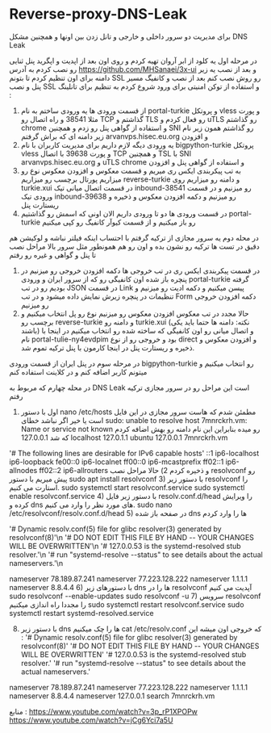 # Reverse-proxy-DNS-Leak
برای مدیریت دو سرور داخلی و خارجی و تانل زدن بین اونها و همچنین مشکل DNS Leak

در مرحله اول یه کلود از ابر آروان تهیه کردم و روی اون بعد از اپدیت و اپگرید پنل ثنایی رو نصب کردم به آدرس https://github.com/MHSanaei/3x-ui و بعد از نصب یه زیر دامنه برای اون تنظیم کردم تا بتونم SSL رو روش نصب کنم بعد از نصب و کانفیگ مسیر پنل و نصب SSL و استفاده از توکن امنیتی برای ورود
شروع کردم به تنظیم برای تانلینگ :
   1) از قسمت ورودی ها یه ورودی ساختم به نام portal-turkie و پروتکل vless و پورت مثلا 38541 و راه اتصال رو TCP گذاشتم و TLS رو فعال کردم و uTLS رو گذاشتم chrome و استفاده از گواهی پنل رو زدم و همچنین SNI رو گذاشتم همون زیر نام زیر دامنه ای که براش گرفتم arvanvps.hisec.eu.org و افزودن
   2) یه ورودی دیگه لازم داریم برای مدیریت کاربران با نام bigpython-turkie پروتکل vless و پورت 39638 با اتصال TCP و همچنین TSL با SNI arvanvps.hisec.eu.org و uTLS chrome و استفاده از گواهی پنل و افزودن
   3) به تب پیکربندی ایکس ری میریم و قسمت معکوس و افزودن معکوس نوع رو میزاریم پورتال برچسب رو میزاریم reverse-turkie و دامنه رو میزاریم روی turkie.xui در قسمت اتصال میانی تیک inbound-38541 رو میزنیم و در قسمت ورودی تیک inbound-39638 رو میزنیم و دکمه افزودن معکوس و ذخیره و ریستارت پنل
   4) در قسمت ورودی ها دو تا ورودی داریم الان اونی که اسمش رو گذاشتیم portal-turkie رو باز میکنیم و از قسمت کیوآر کانفیگ رو کپی میکنیم

در محله دوم یه سرور مجازی از ترکیه گرفتم با احتساب اینکه فیلتر نباشه و لوکیشن هم دقیق در تست ها ترکیه رو نشون بده و اون رو هم همونطور مثل سرور بالا مراحل نصب تا پنل و گواهی و غیره رو رفتم
   1) در قسمت پیکربندی ایکس ری در تب خروجی ها دکمه افزودن خروجی رو میزنیم در پنچره باز شده اون کانفیگی رو که از سرور ایران و ورودی portal-turkie گرفته بودیم رو در تب JSON در قسمت Link پیسن میکنیم و دکمه ادیت رو میزنیم و تنظیمات در پنچره زیرش نمایش داده میشود و در تب Form دکمه افزودن خروجی رو میزنیم
   2) حالا مجدد در تب معکوس افزودن معکوس رو میزنیم نوع رو پل انتخاب میکنیم و برچسب رو reverse-turkie و دامنه رو turkie.xui (نکته: دامنه ها حتما باید یکی باشند) و اتصال میانی رو اون کانفیگی که ساخته شده رو انتخاب میکنیم در اینجا با نام portal-tulie-ny4evdpim بود و خروجی رو از نوع direct و افزودن معکوس و ذخیره و ریستارت پنل در اینجا کارمون با پنل ترکیه تموم شد.

در مرحله سوم در پنل ایران از قسمت ورودی bigpython-turkie رو انتخاب میکنیم و میتونم کاربر اضافه کنم و در کلاینت استفاده کنم

در محله چهارم که مربوط به DNS Leak است این مراحل رو در سرور مجازی ترکیه رفتم
   1) اول با دستور nano  /etc/hosts مطمئن شدم که هاست سرور مجازی در این فایل است یا خیر اگر نباشد خطای sudo: unable to resolve host 7mnrckrh.vm: Name or service not known رو میده بنابراین این نام دامنه رو بهش اضافه کردم که شد
127.0.0.1 localhost
127.0.1.1 ubuntu
127.0.0.1 7mnrckrh.vm

'# The following lines are desirable for IPv6 capable hosts'
::1     ip6-localhost ip6-loopback
fe00::0 ip6-localnet
ff00::0 ip6-mcastprefix
ff02::1 ip6-allnodes
ff02::2 ip6-allrouters
و ذخیره کردم
   2) حالا مراحل نصب resolvconf رو پیش میریم با دستور 
sudo apt install resolvconf
   3) با دستور زیر resolvconf را استارت می کنیم.
sudo systemctl start resolvconf.service
sudo systemctl enable resolvconf.service
   4) با دستور زیر فایل resolv.conf.d/head را ویرایش کرده و  dns های مورد نظر را وارد می کنیم.
sudo nano /etc/resolvconf/resolv.conf.d/head
   5) در صفحه باز شده dns ها را وارد کردم
   
'# Dynamic resolv.conf(5) file for glibc resolver(3) generated by resolvconf(8)'\n
'#     DO NOT EDIT THIS FILE BY HAND -- YOUR CHANGES WILL BE OVERWRITTEN'\n
'# 127.0.0.53 is the systemd-resolved stub resolver.'\n
'# run "systemd-resolve --status" to see details about the actual nameservers.'\n

nameserver 78.189.87.241
nameserver 77.223.128.222
nameserver 1.1.1.1
nameserver 8.8.4.4
  6) با دستورهای زیر dns ها را در resolvconf آپدیت می کنیم
sudo resolvconf --enable-updates 
sudo resolvconf -u
   7) سرویس resolvconf را مجددا راه اندازی میکنیم
sudo systemctl restart resolvconf.service
sudo systemctl restart systemd-resolved.service


   8) با دستور زیر dns ها را چک میکنیم
cat /etc/resolv.conf
که خروجی اون میشه این :
'# Dynamic resolv.conf(5) file for glibc resolver(3) generated by resolvconf(8)'
'#     DO NOT EDIT THIS FILE BY HAND -- YOUR CHANGES WILL BE OVERWRITTEN'
'# 127.0.0.53 is the systemd-resolved stub resolver.'
'# run "systemd-resolve --status" to see details about the actual nameservers.'

nameserver 78.189.87.241
nameserver 77.223.128.222
nameserver 1.1.1.1
nameserver 8.8.4.4
nameserver 127.0.0.1
search 7mnrckrh.vm





منابع :
https://www.youtube.com/watch?v=3p_rP1XPOPw
https://www.youtube.com/watch?v=jCg6Yci7a5U


   
